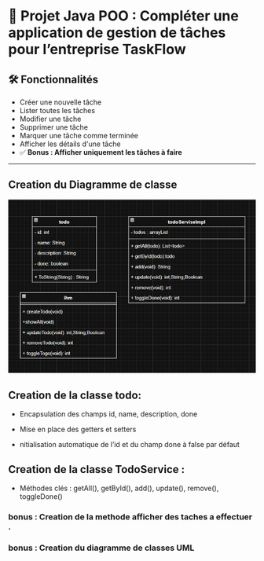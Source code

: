 # 📝 Projet Java POO : Compléter une application de gestion de tâches pour l’entreprise TaskFlow


## 🛠️ Fonctionnalités

- Créer une nouvelle tâche
- Lister toutes les tâches
- Modifier une tâche
- Supprimer une tâche
- Marquer une tâche comme terminée
- Afficher les détails d'une tâche
- ✅ **Bonus : Afficher uniquement les tâches à faire**

---

## Creation du Diagramme de classe
![classe.png](src/main/java/org/example/asset/classe.png)

## Creation de la classe todo:

- Encapsulation des champs id, name, description, done

- Mise en place des getters et setters

- nitialisation automatique de l’id et du champ done à false par défaut

## Creation de la classe TodoService :

- Méthodes clés : getAll(), getById(), add(), update(), remove(), toggleDone()

###  bonus : Creation de la methode afficher des taches a effectuer .
###  bonus : Creation du diagramme de classes UML